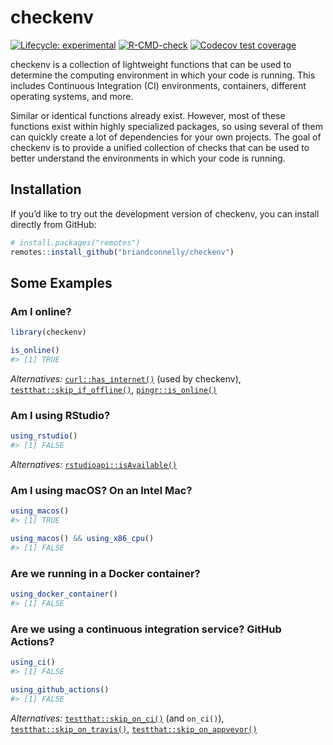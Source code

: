 
<!-- README.md is generated from README.Rmd. Please edit that file -->

# checkenv

<!-- badges: start -->

[![Lifecycle:
experimental](https://img.shields.io/badge/lifecycle-experimental-orange.svg)](https://lifecycle.r-lib.org/articles/stages.html#experimental)
[![R-CMD-check](https://github.com/briandconnelly/checkenv/actions/workflows/R-CMD-check.yaml/badge.svg)](https://github.com/briandconnelly/checkenv/actions/workflows/R-CMD-check.yaml)
[![Codecov test
coverage](https://codecov.io/gh/briandconnelly/checkenv/branch/main/graph/badge.svg)](https://app.codecov.io/gh/briandconnelly/checkenv?branch=main)
<!-- badges: end -->

checkenv is a collection of lightweight functions that can be used to
determine the computing environment in which your code is running. This
includes Continuous Integration (CI) environments, containers, different
operating systems, and more.

Similar or identical functions already exist. However, most of these
functions exist within highly specialized packages, so using several of
them can quickly create a lot of dependencies for your own projects. The
goal of checkenv is to provide a unified collection of checks that can
be used to better understand the environments in which your code is
running.

## Installation

If you’d like to try out the development version of checkenv, you can
install directly from GitHub:

``` r
# install.packages("remotes")
remotes::install_github("briandconnelly/checkenv")
```

## Some Examples

### Am I online?

``` r
library(checkenv)

is_online()
#> [1] TRUE
```

*Alternatives:*
[`curl::has_internet()`](https://jeroen.cran.dev/curl/reference/nslookup.html)
(used by checkenv),
[`testthat::skip_if_offline()`](https://testthat.r-lib.org/reference/skip.html),
[`pingr::is_online()`](https://github.com/r-lib/pingr)

### Am I using RStudio?

``` r
using_rstudio()
#> [1] FALSE
```

*Alternatives:*
[`rstudioapi::isAvailable()`](https://rstudio.github.io/rstudioapi/reference/isAvailable.html)

### Am I using macOS? On an Intel Mac?

``` r
using_macos()
#> [1] TRUE
```

``` r
using_macos() && using_x86_cpu()
#> [1] FALSE
```

### Are we running in a Docker container?

``` r
using_docker_container()
#> [1] FALSE
```

### Are we using a continuous integration service? GitHub Actions?

``` r
using_ci()
#> [1] FALSE

using_github_actions()
#> [1] FALSE
```

*Alternatives:*
[`testthat::skip_on_ci()`](https://testthat.r-lib.org/reference/skip.html)
(and `on_ci()`),
[`testthat::skip_on_travis()`](https://testthat.r-lib.org/reference/skip.html),
[`testthat::skip_on_appveyor()`](https://testthat.r-lib.org/reference/skip.html)
